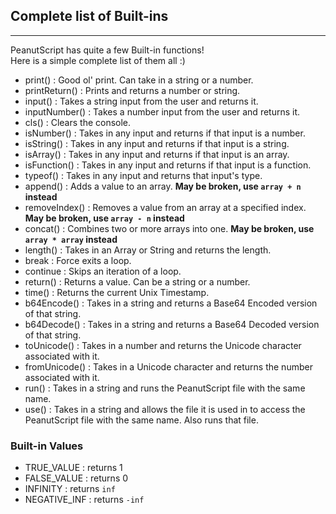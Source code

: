 ## Complete list of Built-ins
___
PeanutScript has quite a few Built-in functions!<br>
Here is a simple complete list of them all :)<br>
- print() : Good ol' print. Can take in a string or a number.
- printReturn() : Prints and returns a number or string.
- input() : Takes a string input from the user and returns it.
- inputNumber() : Takes a number input from the user and returns it.
- cls() : Clears the console.
- isNumber() : Takes in any input and returns if that input is a number.
- isString() : Takes in any input and returns if that input is a string.
- isArray() : Takes in any input and returns if that input is an array.
- isFunction() : Takes in any input and returns if that input is a function.
- typeof() : Takes in any input and returns that input's type.
- append() : Adds a value to an array. **May be broken, use `array + n` instead**
- removeIndex() : Removes a value from an array at a specified index. **May be broken, use `array - n` instead**
- concat() : Combines two or more arrays into one. **May be broken, use `array * array` instead**
- length() : Takes in an Array or String and returns the length.
- break : Force exits a loop.
- continue : Skips an iteration of a loop.
- return() : Returns a value. Can be a string or a number.
- time() : Returns the current Unix Timestamp.
- b64Encode() : Takes in a string and returns a Base64 Encoded version of that string.
- b64Decode() : Takes in a string and returns a Base64 Decoded version of that string.
- toUnicode() : Takes in a number and returns the Unicode character associated with it.
- fromUnicode() : Takes in a Unicode character and returns the number associated with it.
- run() : Takes in a string and runs the PeanutScript file with the same name.
- use() : Takes in a string and allows the file it is used in to access the PeanutScript file with the same name. Also runs that file.

### Built-in Values
- TRUE_VALUE : returns 1
- FALSE_VALUE : returns 0
- INFINITY : returns `inf`
- NEGATIVE_INF : returns `-inf`

